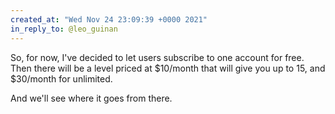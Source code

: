 ```yaml
---
created_at: "Wed Nov 24 23:09:39 +0000 2021"
in_reply_to: @leo_guinan
---
```


So, for now, I've decided to let users subscribe to one account for free. Then there will be a level priced at $10/month that will give you up to 15, and $30/month for unlimited. 

And we'll see where it goes from there.